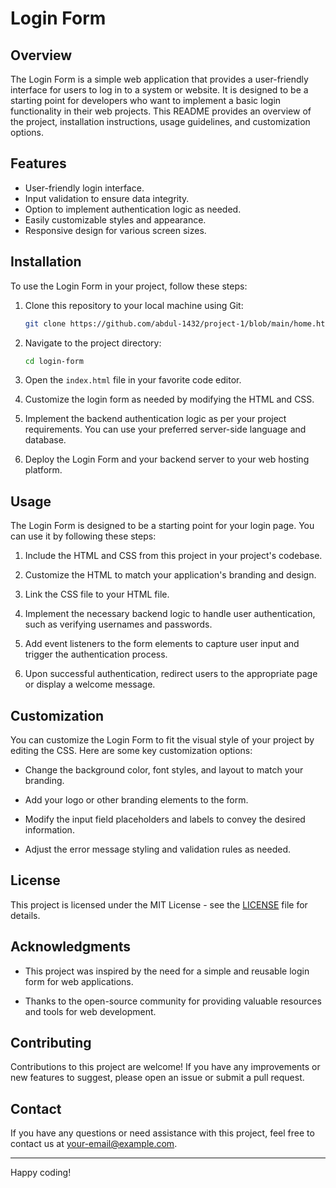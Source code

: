 # Login Form

## Overview

The Login Form is a simple web application that provides a user-friendly interface for users to log in to a system or website. It is designed to be a starting point for developers who want to implement a basic login functionality in their web projects. This README provides an overview of the project, installation instructions, usage guidelines, and customization options.

## Features

- User-friendly login interface.
- Input validation to ensure data integrity.
- Option to implement authentication logic as needed.
- Easily customizable styles and appearance.
- Responsive design for various screen sizes.

## Installation

To use the Login Form in your project, follow these steps:

1. Clone this repository to your local machine using Git:

   ```bash
   git clone https://github.com/abdul-1432/project-1/blob/main/home.html
   ```

2. Navigate to the project directory:

   ```bash
   cd login-form
   ```

3. Open the `index.html` file in your favorite code editor.

4. Customize the login form as needed by modifying the HTML and CSS.

5. Implement the backend authentication logic as per your project requirements. You can use your preferred server-side language and database.

6. Deploy the Login Form and your backend server to your web hosting platform.

## Usage

The Login Form is designed to be a starting point for your login page. You can use it by following these steps:

1. Include the HTML and CSS from this project in your project's codebase.

2. Customize the HTML to match your application's branding and design.

3. Link the CSS file to your HTML file.

4. Implement the necessary backend logic to handle user authentication, such as verifying usernames and passwords.

5. Add event listeners to the form elements to capture user input and trigger the authentication process.

6. Upon successful authentication, redirect users to the appropriate page or display a welcome message.

## Customization

You can customize the Login Form to fit the visual style of your project by editing the CSS. Here are some key customization options:

- Change the background color, font styles, and layout to match your branding.

- Add your logo or other branding elements to the form.

- Modify the input field placeholders and labels to convey the desired information.

- Adjust the error message styling and validation rules as needed.

## License

This project is licensed under the MIT License - see the [LICENSE](LICENSE) file for details.

## Acknowledgments

- This project was inspired by the need for a simple and reusable login form for web applications.

- Thanks to the open-source community for providing valuable resources and tools for web development.

## Contributing

Contributions to this project are welcome! If you have any improvements or new features to suggest, please open an issue or submit a pull request.

## Contact

If you have any questions or need assistance with this project, feel free to contact us at [your-email@example.com](mailto:your-email@example.com).

---

Happy coding!
